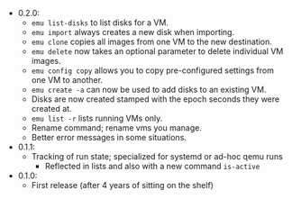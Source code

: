 -   0.2.0:
    -   `emu list-disks` to list disks for a VM.
    -   `emu import` always creates a new disk when importing.
    -   `emu clone` copies all images from one VM to the new destination.
    -   `emu delete` now takes an optional parameter to delete individual VM images.
    -   `emu config copy` allows you to copy pre-configured settings from one VM to another.
    -   `emu create -a` can now be used to add disks to an existing VM.
    -   Disks are now created stamped with the epoch seconds they were created at.
    -   `emu list -r` lists running VMs only.
    -   Rename command; rename vms you manage.
    -   Better error messages in some situations.
-   0.1.1:
    -   Tracking of run state; specialized for systemd or ad-hoc qemu runs
        -   Reflected in lists and also with a new command `is-active`
-   0.1.0:
    -   First release (after 4 years of sitting on the shelf)
